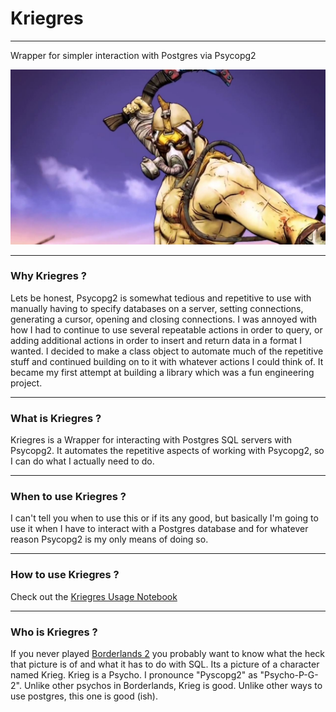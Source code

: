 # Kriegres
------------------
Wrapper for simpler interaction with Postgres via Psycopg2

![Krieg](./images/krieg.jpg)

----------

### Why Kriegres ?
Lets be honest, Psycopg2 is somewhat tedious and repetitive to use with manually having to specify databases on a server, setting connections, generating a cursor, opening and closing connections.  I was annoyed with how I had to continue to use several repeatable actions in order to query, or adding additional actions in order to insert and return data in a format I wanted.  I decided to make a class object to automate much of the repetitive stuff and continued building on to it with whatever actions I could think of.  It became my first attempt at building a library which was a fun engineering project.

------------

### What is Kriegres ?
Kriegres is a Wrapper for interacting with Postgres SQL servers with Psycopg2. It automates the repetitive aspects of working with Psycopg2, so I can do what I actually need to do.  

-------------

### When to use Kriegres ?
I can't tell you when to use this or if its any good, but basically I'm going to use it when I have to interact with a Postgres database and for whatever reason Psycopg2 is my only means of doing so.

-------------

### How to use Kriegres ?
Check out the [Kriegres Usage Notebook](./Kriegres-Usage.ipynb)

-------------

### Who is Kriegres ?
If you never played [Borderlands 2](https://en.wikipedia.org/wiki/Borderlands_2) you probably want to know what the heck that picture is of and what it has to do with SQL.  Its a picture of a character named Krieg.  Krieg is a Psycho. I pronounce "Pyscopg2" as "Psycho-P-G-2".  Unlike other psychos in Borderlands, Krieg is good.  Unlike other ways to use postgres, this one is good (ish).
